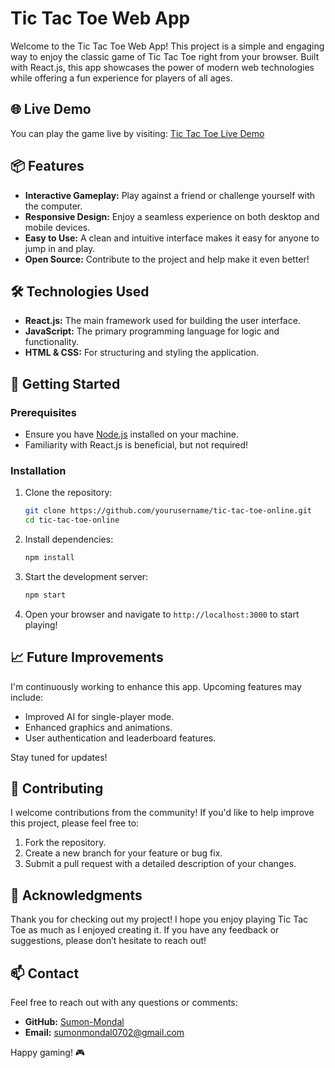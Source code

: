 # Tic Tac Toe Web App

Welcome to the Tic Tac Toe Web App! This project is a simple and engaging way to enjoy the classic game of Tic Tac Toe right from your browser. Built with React.js, this app showcases the power of modern web technologies while offering a fun experience for players of all ages.

## 🌐 Live Demo

You can play the game live by visiting: [Tic Tac Toe Live Demo](https://t3-tic-tac-toe.netlify.app/)

## 📦 Features

- **Interactive Gameplay:** Play against a friend or challenge yourself with the computer.
- **Responsive Design:** Enjoy a seamless experience on both desktop and mobile devices.
- **Easy to Use:** A clean and intuitive interface makes it easy for anyone to jump in and play.
- **Open Source:** Contribute to the project and help make it even better!

## 🛠️ Technologies Used

- **React.js:** The main framework used for building the user interface.
- **JavaScript:** The primary programming language for logic and functionality.
- **HTML & CSS:** For structuring and styling the application.

## 🚀 Getting Started

### Prerequisites

- Ensure you have [Node.js](https://nodejs.org/) installed on your machine.
- Familiarity with React.js is beneficial, but not required!

### Installation

1. Clone the repository:
   ```bash
   git clone https://github.com/yourusername/tic-tac-toe-online.git
   cd tic-tac-toe-online
   ```

2. Install dependencies:
   ```bash
   npm install
   ```

3. Start the development server:
   ```bash
   npm start
   ```

4. Open your browser and navigate to `http://localhost:3000` to start playing!

## 📈 Future Improvements

I'm continuously working to enhance this app. Upcoming features may include:

- Improved AI for single-player mode.
- Enhanced graphics and animations.
- User authentication and leaderboard features.

Stay tuned for updates!

## 🤝 Contributing

I welcome contributions from the community! If you'd like to help improve this project, please feel free to:

1. Fork the repository.
2. Create a new branch for your feature or bug fix.
3. Submit a pull request with a detailed description of your changes.

## 🙏 Acknowledgments

Thank you for checking out my project! I hope you enjoy playing Tic Tac Toe as much as I enjoyed creating it. If you have any feedback or suggestions, please don’t hesitate to reach out!

## 📫 Contact

Feel free to reach out with any questions or comments:

- **GitHub:** [Sumon-Mondal]([https://github.com/yourusername](https://github.com/Sumon-Mondal))
- **Email:** [sumonmondal0702@gmail.com](mailto:sumonmondal0702@gmail.com)

Happy gaming! 🎮
